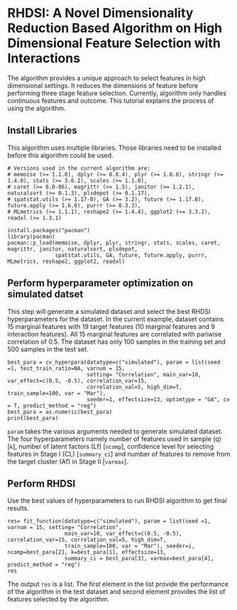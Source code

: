 # RHDSI: A Novel Dimensionality Reduction Based Algorithm on High Dimensional Feature Selection with Interactions 
The algorithm provides a unique approach to select features in high dimensional settings. It reduces the dimensions of feature before performing three stage feature selection. Currently, algorithm only handles continuous features and outcome. This tutorial explains the process of using the algorithm.

## Install Libraries
This algorithm uses multiple libraries. Those libraries need to be installed before this algorithm could be used.

```
# Versions used in the current algorithm are:
# memoise (>= 1.1.0), dplyr (>= 0.8.4), plyr (>= 1.8.6), stringr (>= 1.4.0), stats (>= 3.6.2), scales (>= 1.1.0), 
# caret (>= 6.0-86), magrittr (>= 1.5), janitor (>= 1.2.1), naturalsort (>= 0.1.3), plsdepot (>= 0.1.17), 
# spatstat.utils (>= 1.17-0), GA (>= 3.2), future (>= 1.17.0), future.apply (>= 1.6.0), purrr (>= 0.3.3), 
# MLmetrics (>= 1.1.1), reshape2 (>= 1.4.4), ggplot2 (>= 3.3.2), readxl (>= 1.3.1)

install.packages("pacman")
library(pacman)
pacman::p_load(memoise, dplyr, plyr, stringr, stats, scales, caret, magrittr, janitor, naturalsort, plsdepot, 
               spatstat.utils, GA, future, future.apply, purrr, MLmetrics, reshape2, ggplot2, readxl) 
```
## Perform hyperparameter optimization on simulated datset
This step will generate a simulated dataset and select the best RHDSI hyperparameters for the dataset. In the current example, dataset contains 15 marginal features with 19 target features (10 marginal features and 9 interaction features). All 15 marginal features are correlated with pariwise correlation of 0.5. The dataset has only 100 samples in the training set and 500 samples in the test set.

```
best_para = cv_hyperpara(datatype=c("simulated"), param = list(seed =1, test_train_ratio=NA, varnum = 15, 
                         setting= "Correlation", main_var=10, var_effect=c(0.5, -0.5), correlation_var=15, 
                         correlation_val=5, high_dim=T, train_sample=100, var = "Mar"), 
                         seeder=1, effectsize=13, optimtype = "GA", cv = T, predict_method = "reg")
best_para = as.numeric(best_para)
print(best_para)
```
```param``` takes the various arguments needed to generate simulated dataset. The four hyperparameters namely number of features used in sample (q) [```k```], number of latent factors (Lf) [```ncomp```], confidence level for selecting features in Stage I (CL) [```summary_ci```] and number of features to remove from the target cluster (Af) in Stage II [```varmax```]. 

## Perform RHDSI
Use the best values of hyperparameters to run RHDSI algorithm to get final results.

```
res= fit_function(datatype=c("simulated"), param = list(seed =1, varnum = 15, setting= "Correlation", 
                  main_var=10, var_effect=c(0.5, -0.5), correlation_var=15, correlation_val=5, high_dim=T,
                  train_sample=100, var = "Mar"), seeder=i, ncomp=best_para[2], k=best_para[1], effectsize=13, 
                  summary_ci = best_para[3], varmax=best_para[4], predict_method = "reg")
res
```

The output ```res``` is a list. The first element in the list provide the performance of the algorithm in the test dataset and second element provides the list of features selected by the algorithm.
